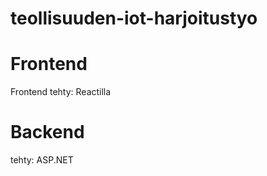 # teollisuuden-iot-harjoitustyo
<h1>Frontend</h1> 
<p>Frontend tehty: Reactilla </p>

<h1>Backend</h1> 
<p>tehty: ASP.NET</h1> </p>

